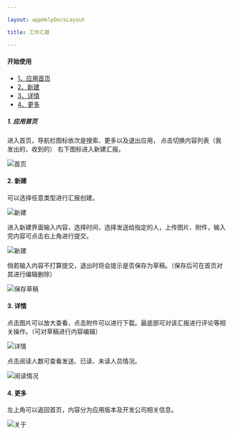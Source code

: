 ```yaml
---

layout: appHelpDocsLayout

title: 工作汇报

---
```


#### 开始使用 

* [1、应用首页](#home)
* [2、新建](#add)
* [3、详情](#detail)
* [4、更多](#more)

##### 1. 应用首页 <span id="home"> </span>
进入首页，导航栏图标依次是搜索、更多以及退出应用，
点击切换内容列表（我发出的、收到的）
右下图标进入新建汇报。
<p></p>

![首页](./img/workreport/home.jpg)

#### 2. 新建 <span id="add"> </span>
可以选择任意类型进行汇报创建。

![新建](./img/workreport/add1.jpg)

<p></p>
进入新建界面输入内容，选择时间，选择发送给指定的人，上传图片、附件，输入完内容可点击右上角进行提交。
<p></p>

![新建](./img/workreport/add2.jpg)

<p></p>
倘若输入内容不打算提交，退出时将会提示是否保存为草稿。（保存后可在首页对其进行编辑删除）
<p></p>

![保存草稿](./img/workreport/add3.jpg)

#### 3. 详情 <span id="detail"> </span>
点击图片可以放大查看，点击附件可以进行下载。最底部可对该汇报进行评论等相关操作。（可对草稿进行内容编辑）

![详情](./img/workreport/detail.jpg)

点击阅读人数可查看发送、已读、未读人员情况。
<p></p>

![阅读情况](./img/workreport/detail1.jpg)

#### 4. 更多 <span id="more"> </span>
左上角可以返回首页，内容分为应用版本及开发公司相关信息。

![关于](./img/workreport/about.jpg)

